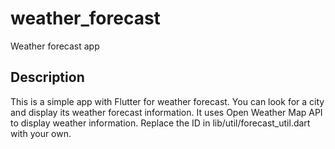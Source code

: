 # weather_forecast

Weather forecast app

## Description
This is a simple app with Flutter for weather forecast. You can look for a city and display its weather forecast information.
It uses Open Weather Map API to display weather information.
Replace the ID in lib/util/forecast_util.dart with your own.
